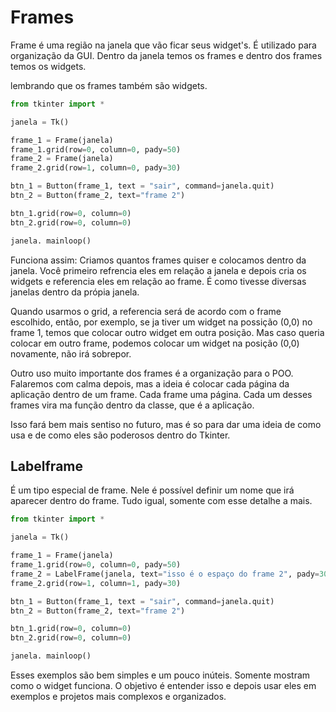 # Frames

Frame é uma região na janela que vão ficar seus widget's. É utilizado para organização da GUI. Dentro da janela temos os frames e dentro dos frames temos os widgets.

lembrando que os frames também são widgets.

``` Python
from tkinter import *

janela = Tk()

frame_1 = Frame(janela)
frame_1.grid(row=0, column=0, pady=50)
frame_2 = Frame(janela)
frame_2.grid(row=1, column=0, pady=30)

btn_1 = Button(frame_1, text = "sair", command=janela.quit)
btn_2 = Button(frame_2, text="frame 2")

btn_1.grid(row=0, column=0)
btn_2.grid(row=0, column=0)

janela. mainloop()
```

Funciona assim: Criamos quantos frames quiser e colocamos dentro da janela. Você primeiro refrencia eles em relação a janela e depois cria
os widgets e referencia eles em relação ao frame. É como tivesse diversas janelas dentro da própia janela. 

Quando usarmos o grid, a referencia será de acordo com o frame escolhido, então, por exemplo, se ja tiver um widget na possição (0,0) no 
frame 1, temos que colocar outro widget em outra posição. Mas caso queria colocar em outro frame, podemos colocar um widget na posição
(0,0) novamente, não irá sobrepor.

Outro uso muito importante dos frames é a organização para o POO. Falaremos com calma depois, mas a ideia é colocar cada página da aplicação
dentro de um frame. Cada frame uma página. Cada um desses frames vira ma função dentro da classe, que é a aplicação.

Isso fará bem mais sentiso no futuro, mas é so para dar uma ideia de como usa e de como eles são poderosos dentro do Tkinter.

## Labelframe

É um tipo especial de frame. Nele é possível definir um nome que irá aparecer dentro do frame. Tudo igual, somente com esse detalhe a mais.

``` Python
from tkinter import *

janela = Tk()

frame_1 = Frame(janela)
frame_1.grid(row=0, column=0, pady=50)
frame_2 = LabelFrame(janela, text="isso é o espaço do frame 2", pady=30)
frame_2.grid(row=1, column=1, pady=30)

btn_1 = Button(frame_1, text = "sair", command=janela.quit)
btn_2 = Button(frame_2, text="frame 2")

btn_1.grid(row=0, column=0)
btn_2.grid(row=0, column=0)

janela. mainloop()
```

Esses exemplos são bem simples e um pouco inúteis. Somente mostram como o widget funciona. O objetivo é entender isso e depois usar eles em exemplos e projetos mais complexos e organizados. 
